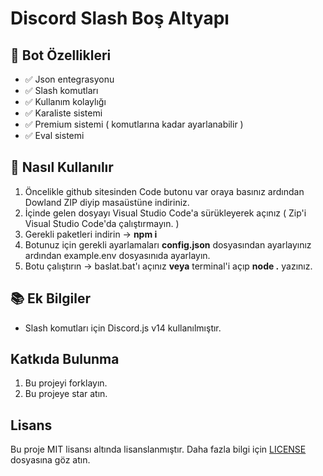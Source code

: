 
# Discord Slash Boş Altyapı

## 📑 Bot Özellikleri
- ✅ Json entegrasyonu
- ✅ Slash komutları
- ✅ Kullanım kolaylığı
- ✅ Karaliste sistemi
- ✅ Premium sistemi ( komutlarına kadar ayarlanabilir )
- ✅ Eval sistemi

## 🚀 Nasıl Kullanılır
1. Öncelikle github sitesinden Code butonu var oraya basınız ardından Dowland ZIP diyip masaüstüne indiriniz.
2. İçinde gelen dosyayı Visual Studio Code'a sürükleyerek açınız ( Zip'i Visual Studio Code'da çalıştırmayın. )
3. Gerekli paketleri indirin -> **npm i**
4. Botunuz için gerekli ayarlamaları **config.json** dosyasından ayarlayınız ardından example.env dosyasınıda ayarlayın.
5. Botu çalıştırın -> baslat.bat'ı açınız **veya** terminal'i açıp **node .** yazınız.

## 📚 Ek Bilgiler
- Slash komutları için Discord.js v14 kullanılmıştır.

## Katkıda Bulunma
1. Bu projeyi forklayın.
2. Bu projeye star atın.

## Lisans
Bu proje MIT lisansı altında lisanslanmıştır. Daha fazla bilgi için <a href="https://github.com/SlenzyCode/advanced-slash-bos-altyapi/blob/main/LICENSE" target="_blank">LICENSE</a> dosyasına göz atın.

